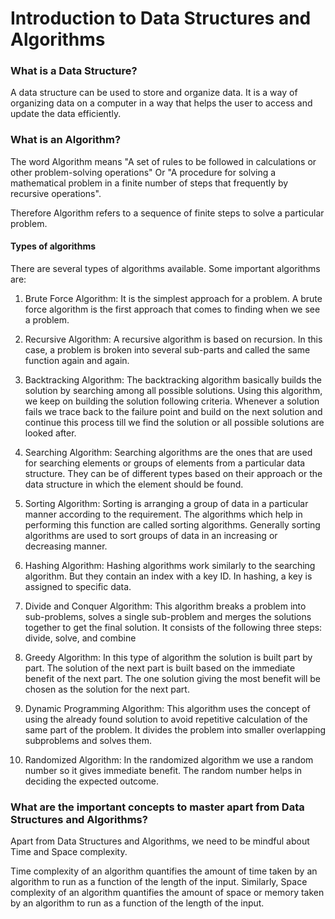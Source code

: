 # Introduction to Data Structures and Algorithms

### What is a Data Structure?

A data structure can be used to store and organize data. It is a way of organizing data on a computer in a way that helps the user to
access and update the data efficiently. 

### What is an Algorithm?

The word Algorithm means "A  set of rules to be followed in calculations or other problem-solving operations" Or "A procedure for solving a mathematical problem in a finite number of steps that frequently by recursive operations". 

Therefore Algorithm refers to a sequence of finite steps to solve a particular problem.

#### Types of algorithms

There are several types of algorithms available. Some important algorithms are:

1. Brute Force Algorithm: It is the simplest approach for a problem. A brute force algorithm is the first approach that comes to finding when we see a problem.

2. Recursive Algorithm: A recursive algorithm is based on recursion. In this case, a problem is broken into several sub-parts and called the same function again and again.

3. Backtracking Algorithm: The backtracking algorithm basically builds the solution by searching among all possible solutions. Using this algorithm, we keep on building the solution following criteria. Whenever a solution fails we trace back to the failure point and build on the next solution and continue this process till we find the solution or all possible solutions are looked after.

4. Searching Algorithm: Searching algorithms are the ones that are used for searching elements or groups of elements from a particular data structure. They can be of different types based on their approach or the data structure in which the element should be found.

5. Sorting Algorithm: Sorting is arranging a group of data in a particular manner according to the requirement. The algorithms which help in performing this function are called sorting algorithms. Generally sorting algorithms are used to sort groups of data in an increasing or decreasing manner.

6. Hashing Algorithm: Hashing algorithms work similarly to the searching algorithm. But they contain an index with a key ID. In hashing, a key is assigned to specific data.

7. Divide and Conquer Algorithm: This algorithm breaks a problem into sub-problems, solves a single sub-problem and merges the solutions together to get the final solution. It consists of the following three steps: divide, solve, and combine

8. Greedy Algorithm: In this type of algorithm the solution is built part by part. The solution of the next part is built based on the immediate benefit of the next part. The one solution giving the most benefit will be chosen as the solution for the next part.

9. Dynamic Programming Algorithm: This algorithm uses the concept of using the already found solution to avoid repetitive calculation of the same part of the problem. It divides the problem into smaller overlapping subproblems and solves them.

10. Randomized Algorithm: In the randomized algorithm we use a random number so it gives immediate benefit. The random number helps in deciding the expected outcome.

### What are the important concepts to master apart from Data Structures and Algorithms?

Apart from Data Structures and Algorithms, we need to be mindful about Time and Space complexity. 

Time complexity of an algorithm quantifies the amount of time taken by an algorithm to run as a function of the length of the input. Similarly, Space complexity of an algorithm quantifies the amount of space or memory taken by an algorithm to run as a function of the length of the input.
